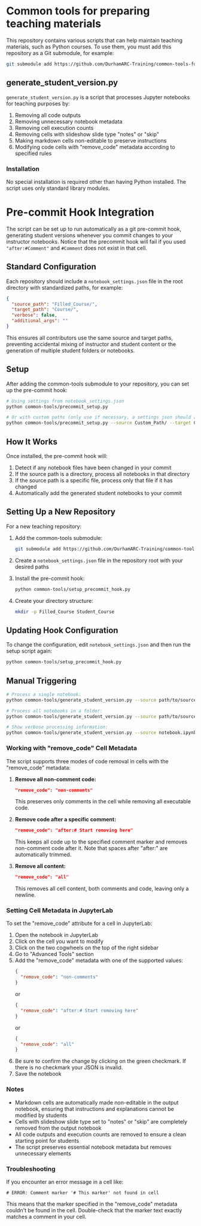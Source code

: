 # Common tools for preparing teaching materials

This repository contains various scripts that can help maintain teaching materials, such as Python courses. To use them, you must add this repository as a Git submodule, for example:
```bash
git submodule add https://github.com/DurhamARC-Training/common-tools-for-teaching.git common-tools
```

## generate_student_version.py

`generate_student_version.py` is a script that processes Jupyter notebooks for teaching purposes by:

1. Removing all code outputs
2. Removing unnecessary notebook metadata
3. Removing cell execution counts
4. Removing cells with slideshow slide type "notes" or "skip"
5. Making markdown cells non-editable to preserve instructions
6. Modifying code cells with "remove_code" metadata according to specified rules

### Installation

No special installation is required other than having Python installed. The script uses only standard library modules.

# Pre-commit Hook Integration

The script can be set up to run automatically as a git pre-commit hook, generating student versions whenever you commit changes to your instructor notebooks.
Notice that the precommit hook will fail if you used `"after:#Comment"` and `#Comment` does not exist in that cell.

## Standard Configuration

Each repository should include a `notebook_settings.json` file in the root directory with standardized paths, for example:

```json
{
  "source_path": "Filled_Course/",
  "target_path": "Course/",
  "verbose": false,
  "additional_args": ""
}
```

This ensures all contributors use the same source and target paths, preventing accidental mixing of instructor and student content or the generation of multiple student
folders or notebooks.

## Setup

After adding the common-tools submodule to your repository, you can set up the pre-commit hook:

```bash
# Using settings from notebook_settings.json
python common-tools/precommit_setup.py

# Or with custom paths (only use if necessary, a settings json should always be preferred)
python common-tools/precommit_setup.py --source Custom_Path/ --target Custom_Target/
```

## How It Works

Once installed, the pre-commit hook will:

1. Detect if any notebook files have been changed in your commit
2. If the source path is a directory, process all notebooks in that directory
3. If the source path is a specific file, process only that file if it has changed
4. Automatically add the generated student notebooks to your commit

## Setting Up a New Repository

For a new teaching repository:

1. Add the common-tools submodule:
   ```bash
   git submodule add https://github.com/DurhamARC-Training/common-tools-for-teaching.git common-tools
   ```

2. Create a `notebook_settings.json` file in the repository root with your desired paths

3. Install the pre-commit hook:
   ```bash
   python common-tools/setup_precommit_hook.py
   ```

4. Create your directory structure:
   ```bash
   mkdir -p Filled_Course Student_Course
   ```

## Updating Hook Configuration

To change the configuration, edit `notebook_settings.json` and then run the setup script again:

```bash
python common-tools/setup_precommit_hook.py
```

## Manual Triggering

```bash
# Process a single notebook:
python common-tools/generate_student_version.py --source path/to/source_notebook.ipynb --target path/to/output_notebook.ipynb

# Process all notebooks in a folder:
python common-tools/generate_student_version.py --source path/to/source_folder --target path/to/output_folder

# Show verbose processing information:
python common-tools/generate_student_version.py --source notebook.ipynb --target student_notebook.ipynb --verbose
```


### Working with "remove_code" Cell Metadata

The script supports three modes of code removal in cells with the "remove_code" metadata:

1. **Remove all non-comment code:**
   ```json
   "remove_code": "non-comments"
   ```
   This preserves only comments in the cell while removing all executable code.

2. **Remove code after a specific comment:**
   ```json
   "remove_code": "after:# Start removing here"
   ```
   This keeps all code up to the specified comment marker and removes non-comment code after it.
   Note that spaces after "after:" are automatically trimmed.

3. **Remove all content:**
   ```json
   "remove_code": "all"
   ```
   This removes all cell content, both comments and code, leaving only a newline.

### Setting Cell Metadata in JupyterLab

To set the "remove_code" attribute for a cell in JupyterLab:

1. Open the notebook in JupyterLab
2. Click on the cell you want to modify
3. Click on the two cogwheels on the top of the right sidebar
4. Go to "Advanced Tools" section 
5. Add the "remove_code" metadata with one of the supported values:
   ```json
   {
     "remove_code": "non-comments"
   }
   ```
   or
   ```json
   {
     "remove_code": "after:# Start removing here"
   }
   ```
   or
   ```json
   {
     "remove_code": "all"
   }
   ```
6. Be sure to confirm the change by clicking on the green checkmark. If there is no checkmark your JSON is invalid.
7. Save the notebook

### Notes

- Markdown cells are automatically made non-editable in the output notebook, ensuring that instructions and explanations cannot be modified by students
- Cells with slideshow slide type set to "notes" or "skip" are completely removed from the output notebook
- All code outputs and execution counts are removed to ensure a clean starting point for students
- The script preserves essential notebook metadata but removes unnecessary elements

### Troubleshooting

If you encounter an error message in a cell like:
```
# ERROR: Comment marker '# This marker' not found in cell
```

This means that the marker specified in the "remove_code" metadata couldn't be found in the cell. Double-check that the marker text exactly matches a comment in your cell.
